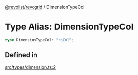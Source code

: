 [@revolist/revogrid](README.md) / DimensionTypeCol

# Type Alias: DimensionTypeCol

```ts
type DimensionTypeCol: "rgCol";
```

## Defined in

[src/types/dimension.ts:2](https://github.com/revolist/revogrid/blob/c4e80f786890231c76aca88d327b090657d3fbb9/src/types/dimension.ts#L2)
